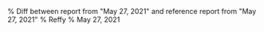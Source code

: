 % Diff between report from "May 27, 2021" and reference report from "May 27, 2021"
% Reffy
% May 27, 2021

